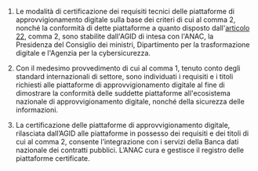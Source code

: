 1. Le  modalità di certificazione dei requisiti tecnici delle piattaforme di approvvigionamento  digitale sulla base dei criteri di cui al comma 2, nonché la conformità di dette piattaforme a  quanto disposto dall'[articolo 22](/articolo-22/1), comma 2, sono stabilite dall'AGID di intesa con l'ANAC, la  Presidenza del Consiglio dei ministri, Dipartimento per la trasformazione digitale e l'Agenzia  per la cybersicurezza.

2. Con il medesimo  provvedimento di cui al comma 1, tenuto conto degli standard internazionali di settore, sono  individuati i requisiti e i titoli richiesti alle piattaforme di approvvigionamento digitale al fine  di dimostrare la conformità delle suddette piattaforme all'ecosistema nazionale di  approvvigionamento digitale, nonché della sicurezza delle informazioni.
  
3. La certificazione delle piattaforme di approvvigionamento digitale, rilasciata dall’AGID alle piattaforme in possesso dei requisiti e dei titoli di cui al comma 2, consente  l’integrazione con i servizi della Banca dati nazionale dei contratti pubblici. L’ANAC cura e  gestisce il registro delle piattaforme certificate. 